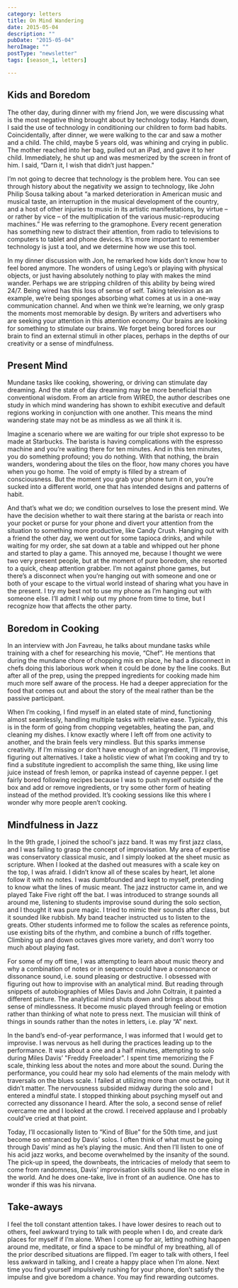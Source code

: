 ```yaml
---
category: letters
title: On Mind Wandering
date: 2015-05-04
description: ""
pubDate: "2015-05-04"
heroImage: ""
postType: "newsletter"
tags: [season_1, letters]

---
```




## Kids and Boredom

The other day, during dinner with my friend Jon, we were discussing what is the most negative thing brought about by technology today. Hands down, I said the use of technology in conditioning our children to form bad habits. Coincidentally, after dinner, we were walking to the car and saw a mother and a child. The child, maybe 5 years old, was whining and crying in public. The mother reached into her bag, pulled out an iPad, and gave it to her child. Immediately, he shut up and was mesmerized by the screen in front of him. I said, “Darn it, I wish that didn’t just happen."

I’m not going to decree that technology is the problem here. You can see through history about the negativity we assign to technology, like John Philip Sousa talking about “a marked deterioration in American music and musical taste, an interruption in the musical development of the country, and a host of other injuries to music in its artistic manifestations, by virtue – or rather by vice – of the multiplication of the various music-reproducing machines.” He was referring to the gramophone. Every recent generation has something new to distract their attention, from radio to televisions to computers to tablet and phone devices. It’s more important to remember technology is just a tool, and we determine how we use this tool.

In my dinner discussion with Jon, he remarked how kids don’t know how to feel bored anymore. The wonders of using Lego’s or playing with physical objects, or just having absolutely nothing to play with makes the mind wander. Perhaps we are stripping children of this ability by being wired 24/7. Being wired has this loss of sense of self. Taking television as an example, we’re being sponges absorbing what comes at us in a one-way communication channel. And when we think we’re learning, we only grasp the moments most memorable by design. By writers and advertisers who are seeking your attention in this attention economy. Our brains are looking for something to stimulate our brains. We forget being bored forces our brain to find an external stimuli in other places, perhaps in the depths of our creativity or a sense of mindfulness.

## Present Mind

Mundane tasks like cooking, showering, or driving can stimulate day dreaming. And the state of day dreaming may be more beneficial than conventional wisdom. From an article from WIRED, the author describes one study in which mind wandering has shown to exhibit executive and default regions working in conjunction with one another. This means the mind wandering state may not be as mindless as we all think it is.

Imagine a scenario where we are waiting for our triple shot expresso to be made at Starbucks. The barista is having complications with the espresso machine and you’re waiting there for ten minutes. And in this ten minutes, you do something profound; you do nothing. With that nothing, the brain wanders, wondering about the tiles on the floor, how many chores you have when you go home. The void of empty is filled by a stream of consciousness. But the moment you grab your phone turn it on, you’re sucked into a different world, one that has intended designs and patterns of habit.

And that’s what we do; we condition ourselves to lose the present mind. We have the decision whether to wait there staring at the barista or reach into your pocket or purse for your phone and divert your attention from the situation to something more productive, like Candy Crush. Hanging out with a friend the other day, we went out for some tapioca drinks, and while waiting for my order, she sat down at a table and whipped out her phone and started to play a game. This annoyed me, because I thought we were two very present people, but at the moment of pure boredom, she resorted to a quick, cheap attention grabber. I’m not against phone games, but there’s a disconnect when you’re hanging out with someone and one or both of your escape to the virtual world instead of sharing what you have in the present. I try  my best not to use my phone as I’m hanging out with someone else. I’ll admit I whip out my phone from time to time, but I recognize how that affects the other party.

## Boredom in Cooking

In an interview with Jon Favreau, he talks about mundane tasks while training with a chef for researching his movie, “Chef”. He mentions that during the mundane chore of chopping mis en place, he had a disconnect in chefs doing this laborious work when it could be done by the line cooks. But after all of the prep, using the prepped ingredients for cooking made him much more self aware of the process. He had a deeper appreciation for the food that comes out and about the story of the meal rather than be the passive participant.

When I’m cooking, I find myself in an elated state of mind, functioning almost seamlessly, handling multiple tasks with relative ease. Typically, this is in the form of going from chopping vegetables, heating the pan, and cleaning my dishes. I know exactly where I left off from one activity to another, and the brain feels very mindless. But this sparks immense creativity. If I’m missing or don’t have enough of an ingredient, I’ll improvise, figuring out alternatives. I take a holistic view of what I’m cooking and try to find a substitute ingredient to accomplish the same thing, like using lime juice instead of fresh lemon, or paprika instead of cayenne pepper. I get fairly bored following recipes because I was to push myself outside of the box and add or remove ingredients, or try some other form of heating instead of the method provided. It’s cooking sessions like this where I wonder why more people aren’t cooking.

## Mindfulness in Jazz

In the 9th grade, I joined the school's jazz band. It was my first jazz class, and I was failing to grasp the concept of improvisation. My area of expertise was conservatory classical music, and I simply looked at the sheet music as scripture. When I looked at the dashed out measures with a scale key on the top, I was afraid. I didn’t know all of these scales by heart, let alone follow it with no notes. I was dumbfounded and kept to myself, pretending to know what the lines of music meant. The jazz instructor came in, and we played Take Five right off the bat. I was introduced to strange sounds all around me, listening to students improvise sound during the solo section, and I thought it was pure magic. I tried to mimic their sounds after class, but it sounded like rubbish. My band teacher instructed us to listen to the greats. Other students informed me to follow the scales as reference points, use existing bits of the rhythm, and combine a bunch of riffs together. Climbing up and down octaves gives more variety, and don’t worry too much about playing fast.

For some of my off time, I was attempting to learn about music theory and why a combination of notes or in sequence could have a consonance or dissonance sound, i.e. sound pleasing or destructive. I obsessed with figuring out how to improvise with an analytical mind. But reading through snippets of autobiographies of Miles Davis and John Coltrain, it painted a different picture. The analytical mind shuts down and brings about this sense of mindlessness. It become music played through feeling or emotion rather than thinking of what note to press next. The musician will think of things in sounds rather than the notes in letters, i.e. play “A” next.

In the band’s end-of-year performance, I was informed that I would get to improvise. I was nervous as hell during the practices leading up to the performance. It was about a one and a half minutes, attempting to solo during Miles Davis’ "Freddy Freeloader”. I spent time memorizing the F scale, thinking less about the notes and more about the sound. During the performance, you could hear my solo had elements of the main melody with traversals on the blues scale. I failed at utilizing more than one octave, but it didn’t matter. The nervousness subsided midway during the solo and I entered a mindful state. I stopped thinking about psyching myself out and corrected any dissonance I heard. After the solo, a second sense of relief overcame me and I looked at the crowd. I received applause and I probably could’ve cried at that point.

Today, I’ll occasionally listen to “Kind of Blue” for the 50th time, and just become so entranced by Davis’ solos. I often think of what must be going through Davis’ mind as he’s playing the music. And then I’ll listen to one of his acid jazz works, and become overwhelmed by the insanity of the sound. The pick-up in speed, the downbeats, the intricacies of melody that seem to come from randomness, Davis’ improvisation skills sound like no one else in the world. And he does one-take, live in front of an audience. One has to wonder if this was his nirvana.

## Take-aways

I feel the toll constant attention takes. I have lower desires to reach out to others, feel awkward trying to talk with people when I do, and create dark places for myself if I’m alone. When I come up for air, letting nothing happen around me, meditate, or find a space to be mindful of my breathing, all of the prior described situations are flipped. I’m eager to talk with others, I feel less awkward in talking, and I create a happy place when I’m alone. Next time you find yourself impulsively rushing for your phone, don’t satisfy the impulse and give boredom a chance. You may find rewarding outcomes.
